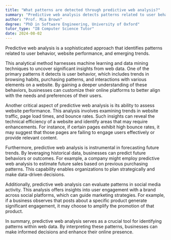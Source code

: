 ```yaml
---
title: "What patterns are detected through predictive web analysis?"
summary: "Predictive web analysis detects patterns related to user behaviour, website performance, and future trends."
author: "Prof. Mia Brown"
degree: "PhD in Software Engineering, University of Oxford"
tutor_type: "IB Computer Science Tutor"
date: 2024-08-02
---
```


Predictive web analysis is a sophisticated approach that identifies patterns related to user behavior, website performance, and emerging trends.

This analytical method harnesses machine learning and data mining techniques to uncover significant insights from web data. One of the primary patterns it detects is user behavior, which includes trends in browsing habits, purchasing patterns, and interactions with various elements on a website. By gaining a deeper understanding of these behaviors, businesses can customize their online platforms to better align with the needs and preferences of their users.

Another critical aspect of predictive web analysis is its ability to assess website performance. This analysis involves examining trends in website traffic, page load times, and bounce rates. Such insights can reveal the technical efficiency of a website and identify areas that may require enhancements. For instance, if certain pages exhibit high bounce rates, it may suggest that those pages are failing to engage users effectively or provide relevant content.

Furthermore, predictive web analysis is instrumental in forecasting future trends. By leveraging historical data, businesses can predict future behaviors or outcomes. For example, a company might employ predictive web analysis to estimate future sales based on previous purchasing patterns. This capability enables organizations to plan strategically and make data-driven decisions.

Additionally, predictive web analysis can evaluate patterns in social media activity. This analysis offers insights into user engagement with a brand across social platforms, which can guide marketing strategies. For example, if a business observes that posts about a specific product generate significant engagement, it may choose to amplify the promotion of that product.

In summary, predictive web analysis serves as a crucial tool for identifying patterns within web data. By interpreting these patterns, businesses can make informed decisions and enhance their online presence.
    